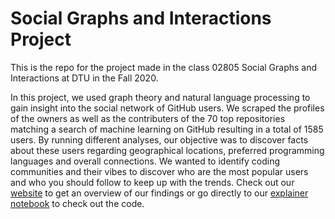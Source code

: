 # Social Graphs and Interactions Project

This is the repo for the project made in the class 02805 Social Graphs and Interactions at DTU in the Fall 2020.

In this project, we used graph theory and natural language processing to gain insight into the social network of GitHub users. We scraped the profiles of the owners as well as the contributers of the 70 top repositories matching a search of machine learning on GitHub resulting in a total of 1585 users. By running different analyses, our objective was to discover facts about these users regarding geographical locations, preferred programming languages and overall connections. We wanted to identify coding communities and their vibes to discover who are the most popular users and who you should follow to keep up with the trends. Check out our [website](https://s153748.github.io) to get an overview of our findings or go directly to our [explainer notebook](https://nbviewer.jupyter.org/url/s153748.github.io/Final_Explainer_Notebook.ipynb?fbclid=IwAR3YKFvjuvaLAXfukm6HTf1Jqo_H1-Uoa9jZSgdnvPC0tFOQGWVFOVdrf0Q) to check out the code.
